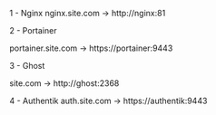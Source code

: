 1 - Nginx
nginx.site.com -> http://nginx:81

2 - Portainer

portainer.site.com -> https://portainer:9443

3 - Ghost

site.com -> http://ghost:2368


4 - Authentik
auth.site.com -> https://authentik:9443
